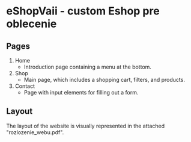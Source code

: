 # eShopVaii - custom Eshop pre oblecenie

## Pages

1. Home
    - Introduction page containing a menu at the bottom.
2. Shop
    - Main page, which includes a shopping cart, filters, and products.
3. Contact
    - Page with input elements for filling out a form.

## Layout
The layout of the website is visually represented in the attached "rozlozenie_webu.pdf".
